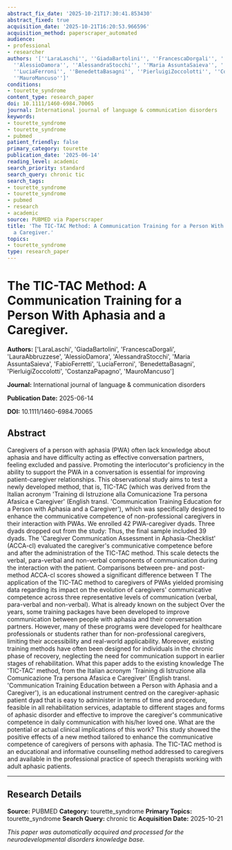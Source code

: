 ```yaml
---
abstract_fix_date: '2025-10-21T17:30:41.853430'
abstract_fixed: true
acquisition_date: '2025-10-21T16:20:53.966596'
acquisition_method: paperscraper_automated
audience:
- professional
- researcher
authors: '[''LaraLaschi'', ''GiadaBartolini'', ''FrancescaDorgali'', ''LauraAbbruzzese'',
  ''AlessioDamora'', ''AlessandraStocchi'', ''Maria AssuntaSaieva'', ''FabioFerretti'',
  ''LuciaFerroni'', ''BenedettaBasagni'', ''PierluigiZoccolotti'', ''CostanzaPapagno'',
  ''MauroMancuso'']'
conditions:
- tourette_syndrome
content_type: research_paper
doi: 10.1111/1460-6984.70065
journal: International journal of language & communication disorders
keywords:
- tourette_syndrome
- tourette_syndrome
- pubmed
patient_friendly: false
primary_category: tourette
publication_date: '2025-06-14'
reading_level: academic
search_priority: standard
search_query: chronic tic
search_tags:
- tourette_syndrome
- tourette_syndrome
- pubmed
- research
- academic
source: PUBMED via Paperscraper
title: 'The TIC-TAC Method: A Communication Training for a Person With Aphasia and
  a Caregiver.'
topics:
- tourette_syndrome
type: research_paper
---
```


# The TIC-TAC Method: A Communication Training for a Person With Aphasia and a Caregiver.

**Authors:** ['LaraLaschi', 'GiadaBartolini', 'FrancescaDorgali', 'LauraAbbruzzese', 'AlessioDamora', 'AlessandraStocchi', 'Maria AssuntaSaieva', 'FabioFerretti', 'LuciaFerroni', 'BenedettaBasagni', 'PierluigiZoccolotti', 'CostanzaPapagno', 'MauroMancuso']

**Journal:** International journal of language & communication disorders

**Publication Date:** 2025-06-14

**DOI:** 10.1111/1460-6984.70065

## Abstract

Caregivers of a person with aphasia (PWA) often lack knowledge about aphasia and have difficulty acting as effective conversation partners, feeling excluded and passive. Promoting the interlocutor's proficiency in the ability to support the PWA in a conversation is essential for improving patient-caregiver relationships. This observational study aims to test a newly developed method, that is, TIC-TAC (which was derived from the Italian acronym 'Training di Istruzione alla Comunicazione Tra persona Afasica e Caregiver' (English transl. 'Communication Training Education for a Person with Aphasia and a Caregiver'), which was specifically designed to enhance the communicative competence of non-professional caregivers in their interaction with PWAs. We enrolled 42 PWA-caregiver dyads. Three dyads dropped out from the study: Thus, the final sample included 39 dyads. The 'Caregiver Communication Assessment in Aphasia-Checklist' (ACCA-cl) evaluated the caregiver's communicative competence before and after the administration of the TIC-TAC method. This scale detects the verbal, para-verbal and non-verbal components of communication during the interaction with the patient. Comparisons between pre- and post-method ACCA-cl scores showed a significant difference between T The application of the TIC-TAC method to caregivers of PWAs yielded promising data regarding its impact on the evolution of caregivers' communicative competence across three representative levels of communication (verbal, para-verbal and non-verbal). What is already known on the subject Over the years, some training packages have been developed to improve communication between people with aphasia and their conversation partners. However, many of these programs were developed for healthcare professionals or students rather than for non-professional caregivers, limiting their accessibility and real-world applicability. Moreover, existing training methods have often been designed for individuals in the chronic phase of recovery, neglecting the need for communication support in earlier stages of rehabilitation. What this paper adds to the existing knowledge The 'TIC-TAC' method, from the Italian acronym 'Training di Istruzione alla Comunicazione Tra persona Afasica e Caregiver' (English transl. 'Communication Training Education between a Person with Aphasia and a Caregiver'), is an educational instrument centred on the caregiver-aphasic patient dyad that is easy to administer in terms of time and procedure, feasible in all rehabilitation services, adaptable to different stages and forms of aphasic disorder and effective to improve the caregiver's communicative competence in daily communication with his/her loved one. What are the potential or actual clinical implications of this work? This study showed the positive effects of a new method tailored to enhance the communicative competence of caregivers of persons with aphasia. The TIC-TAC method is an educational and informative counselling method addressed to caregivers and available in the professional practice of speech therapists working with adult aphasic patients.

---

## Research Details

**Source:** PUBMED
**Category:** tourette_syndrome
**Primary Topics:** tourette_syndrome
**Search Query:** chronic tic
**Acquisition Date:** 2025-10-21

*This paper was automatically acquired and processed for the neurodevelopmental disorders knowledge base.*
